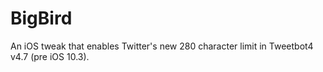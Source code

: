 # BigBird
An iOS tweak that enables Twitter's new 280 character limit in Tweetbot4 v4.7 (pre iOS 10.3).
